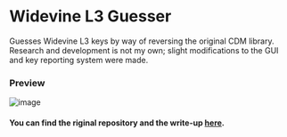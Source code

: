 # Widevine L3 Guesser

Guesses Widevine L3 keys by way of reversing the original CDM library. Research and development is not my own; slight modifications to the GUI and key reporting system were made.

### Preview
![image](https://user-images.githubusercontent.com/20772925/127744128-4a91d09b-a4f0-44b2-9e7b-2a9667d94cbe.png)

#### You can find the riginal repository and the write-up [here](https://github.com/Satsuoni/widevine-l3-guesser).
